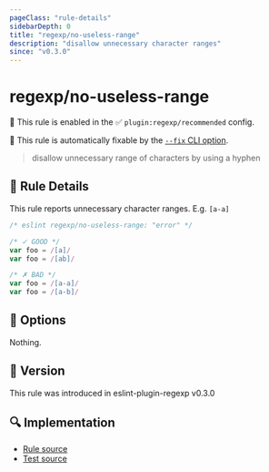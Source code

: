 ```yaml
---
pageClass: "rule-details"
sidebarDepth: 0
title: "regexp/no-useless-range"
description: "disallow unnecessary character ranges"
since: "v0.3.0"
---
```

# regexp/no-useless-range

💼 This rule is enabled in the ✅ `plugin:regexp/recommended` config.

🔧 This rule is automatically fixable by the [`--fix` CLI option](https://eslint.org/docs/latest/user-guide/command-line-interface#--fix).

<!-- end auto-generated rule header -->

> disallow unnecessary range of characters by using a hyphen

## :book: Rule Details

This rule reports unnecessary character ranges. E.g. `[a-a]`

<eslint-code-block fix>

```js
/* eslint regexp/no-useless-range: "error" */

/* ✓ GOOD */
var foo = /[a]/
var foo = /[ab]/

/* ✗ BAD */
var foo = /[a-a]/
var foo = /[a-b]/
```

</eslint-code-block>

## :wrench: Options

Nothing.

## :rocket: Version

This rule was introduced in eslint-plugin-regexp v0.3.0

## :mag: Implementation

- [Rule source](https://github.com/ota-meshi/eslint-plugin-regexp/blob/master/lib/rules/no-useless-range.ts)
- [Test source](https://github.com/ota-meshi/eslint-plugin-regexp/blob/master/tests/lib/rules/no-useless-range.ts)
